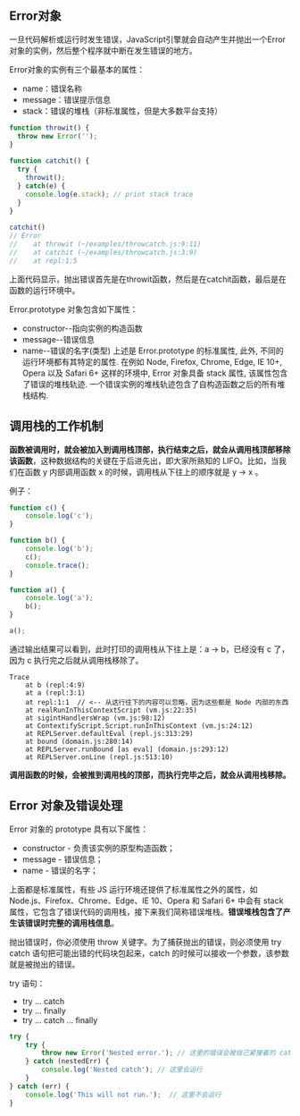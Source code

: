 ## Error对象

一旦代码解析或运行时发生错误，JavaScript引擎就会自动产生并抛出一个Error对象的实例，然后整个程序就中断在发生错误的地方。

Error对象的实例有三个最基本的属性：

- name：错误名称
- message：错误提示信息
- stack：错误的堆栈（非标准属性，但是大多数平台支持）

```js
function throwit() {
  throw new Error('');
}
 
function catchit() {
  try {
    throwit();
  } catch(e) {
    console.log(e.stack); // print stack trace
  }
}
 
catchit()
// Error
//    at throwit (~/examples/throwcatch.js:9:11)
//    at catchit (~/examples/throwcatch.js:3:9)
//    at repl:1:5
```

上面代码显示，抛出错误首先是在throwit函数，然后是在catchit函数，最后是在函数的运行环境中。



Error.prototype 对象包含如下属性：

- constructor--指向实例的构造函数
- message--错误信息
- name--错误的名字(类型)
  上述是 Error.prototype 的标准属性, 此外, 不同的运行环境都有其特定的属性. 在例如 Node, Firefox, Chrome, Edge, IE 10+, Opera 以及 Safari 6+ 这样的环境中, Error 对象具备 stack 属性, 该属性包含了错误的堆栈轨迹. 一个错误实例的堆栈轨迹包含了自构造函数之后的所有堆栈结构.

## 调用栈的工作机制

**函数被调用时，就会被加入到调用栈顶部，执行结束之后，就会从调用栈顶部移除该函数**，这种数据结构的关键在于后进先出，即大家所熟知的 LIFO。比如，当我们在函数 y 内部调用函数 x 的时候，调用栈从下往上的顺序就是 y -> x 。

例子：

```js
function c() {
    console.log('c');
}

function b() {
    console.log('b');
    c();
    console.trace();
}

function a() {
    console.log('a');
    b();
}

a();
```

通过输出结果可以看到，此时打印的调用栈从下往上是：a -> b，已经没有 c 了，因为 c 执行完之后就从调用栈移除了。

```text
Trace
    at b (repl:4:9)
    at a (repl:3:1)
    at repl:1:1  // <-- 从这行往下的内容可以忽略，因为这些都是 Node 内部的东西
    at realRunInThisContextScript (vm.js:22:35)
    at sigintHandlersWrap (vm.js:98:12)
    at ContextifyScript.Script.runInThisContext (vm.js:24:12)
    at REPLServer.defaultEval (repl.js:313:29)
    at bound (domain.js:280:14)
    at REPLServer.runBound [as eval] (domain.js:293:12)
    at REPLServer.onLine (repl.js:513:10)
```

**调用函数的时候，会被推到调用栈的顶部，而执行完毕之后，就会从调用栈移除。**

## Error 对象及错误处理

Error 对象的 prototype 具有以下属性：

- constructor - 负责该实例的原型构造函数；
- message - 错误信息；
- name - 错误的名字；

上面都是标准属性，有些 JS 运行环境还提供了标准属性之外的属性，如 Node.js、Firefox、Chrome、Edge、IE 10、Opera 和 Safari 6+ 中会有 stack 属性，它包含了错误代码的调用栈，接下来我们简称错误堆栈。**错误堆栈包含了产生该错误时完整的调用栈信息**。

抛出错误时，你必须使用 throw 关键字。为了捕获抛出的错误，则必须使用 try catch 语句把可能出错的代码块包起来，catch 的时候可以接收一个参数，该参数就是被抛出的错误。

try 语句：

- try ... catch
- try ... finally
- try ... catch ... finally

```js
try {
    try {
        throw new Error('Nested error.'); // 这里的错误会被自己紧接着的 catch 捕获
    } catch (nestedErr) {
        console.log('Nested catch'); // 这里会运行
    }
} catch (err) {
    console.log('This will not run.');  // 这里不会运行
}
```

